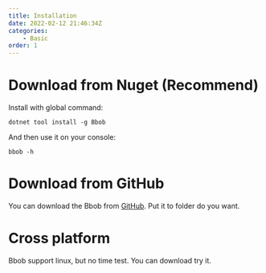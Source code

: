```yaml
---
title: Installation
date: 2022-02-12 21:46:34Z
categories:
    - Basic
order: 1
---
```

# Download from Nuget (Recommend)
Install with global command:
```
dotnet tool install -g Bbob
```
And then use it on your console:
```
bbob -h
```
# Download from GitHub
You can download the Bbob from [GitHub](https://github.com/Reknij/Bbob/releases). Put it to folder do you want.

# Cross platform
Bbob support linux, but no time test. You can download try it.